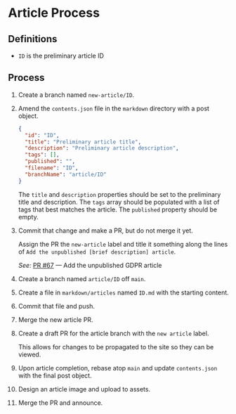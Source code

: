 # Article Process

## Definitions

- `ID` is the preliminary article ID

## Process

1. Create a branch named `new-article/ID`.
2. Amend the `contents.json` file in the `markdown` directory with a post object.

    ```json
    {
      "id": "ID",
      "title": "Preliminary article title",
      "description": "Preliminary article description",
      "tags": [],
      "published": "",
      "filename": "ID",
      "branchName": "article/ID"
    }
    ```

    The `title` and `description` properties should be set to the preliminary title and description.
    The `tags` array should be populated with a list of tags that best matches the article. The
    `published` property should be empty.

3. Commit that change and make a PR, but do not merge it yet.

   Assign the PR the `new-article` label and title it something along the lines of `Add the unpublished [brief description] article`.

   *See:* [PR #67](https://github.com/hkamran80/articles/pull/67) — Add the unpublished GDPR article

5. Create a branch named `article/ID` off `main`.
6. Create a file in `markdown/articles` named `ID.md` with the starting content.
7. Commit that file and push.
8. Merge the new article PR.
9. Create a draft PR for the article branch with the `new article` label.

   This allows for changes to be propagated to the site so they can be viewed.

10. Upon article completion, rebase atop `main` and update `contents.json` with the final post object.
11. Design an article image and upload to assets.
12. Merge the PR and announce.
